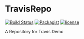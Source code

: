 # TravisRepo
[![Build Status](https://travis-ci.org/AjinkyaBapat/TravisRepo.svg?branch=master)](https://travis-ci.org/AjinkyaBapat/TravisRepo)
[![Packagist](https://img.shields.io/packagist/v/symfony/symfony.svg?style=plastic)]()
[![license](https://img.shields.io/github/license/mashape/apistatus.svg?style=plastic)]()

A Repository for Travis Demo
